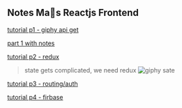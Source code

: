 ## Notes Ma🐐s Reactjs Frontend

[tutorial p1 - giphy api get](https://tighten.co/blog/react-101-building-a-gif-search-engine)

[part 1 with notes](https://github.com/marka2g/notes-magoats/commit/170ce50498bb62a36136f304cb7a956fdfe009d4)

[tutorial p2 - redux](https://tighten.co/blog/react-101-using-redux)

> state gets complicated, we need redux
![giphy sate][complicated state]

[complicated state]: (https://tighten.co/assets/img/blog/react-part-1-state.png)

[tutorial p3 - routing/auth](https://tighten.co/blog/react-101-routing-and-auth)

[tutorial p4 - firbase](https://tighten.co/blog/react-101-part-4-firebase)
